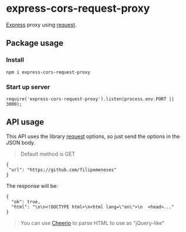 # express-cors-request-proxy

[Express](https://github.com/expressjs/express/) proxy using [request](https://github.com/request/request).

## Package usage

### Install
```
npm i express-cors-request-proxy
```

### Start up server

```
require('express-cors-request-proxy').listen(process.env.PORT || 3000);
```

## API usage

This API uses the library [request](https://github.com/request/request) options, so just send the options in the JSON body.

> Default method is GET

```
{
 "url": "https://github.com/filipemeneses"
}
```

The response will be:

```
{
  "ok": true,
  "html": "\n\n<!DOCTYPE html>\n<html lang=\"en\">\n  <head>..."
}
```

> You can use [Cheerio](https://github.com/cheeriojs/cheerio) to parse HTML to use as "jQuery-like"
